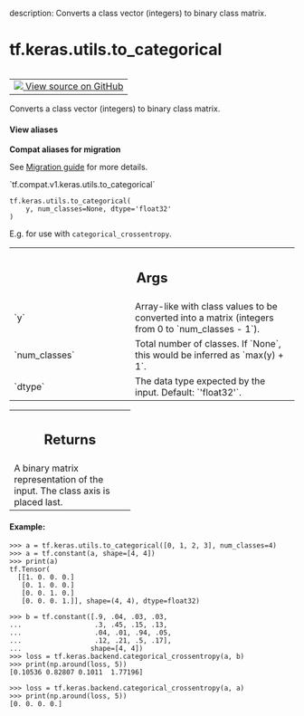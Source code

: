 description: Converts a class vector (integers) to binary class matrix.

<div itemscope itemtype="http://developers.google.com/ReferenceObject">
<meta itemprop="name" content="tf.keras.utils.to_categorical" />
<meta itemprop="path" content="Stable" />
</div>

# tf.keras.utils.to_categorical

<!-- Insert buttons and diff -->

<table class="tfo-notebook-buttons tfo-api nocontent" align="left">
<td>
  <a target="_blank" href="https://github.com/keras-team/keras/tree/v2.9.0/keras/utils/np_utils.py#L21-L74">
    <img src="https://www.tensorflow.org/images/GitHub-Mark-32px.png" />
    View source on GitHub
  </a>
</td>
</table>



Converts a class vector (integers) to binary class matrix.

<section class="expandable">
  <h4 class="showalways">View aliases</h4>
  <p>
<b>Compat aliases for migration</b>
<p>See
<a href="https://www.tensorflow.org/guide/migrate">Migration guide</a> for
more details.</p>
<p>`tf.compat.v1.keras.utils.to_categorical`</p>
</p>
</section>

<pre class="devsite-click-to-copy prettyprint lang-py tfo-signature-link">
<code>tf.keras.utils.to_categorical(
    y, num_classes=None, dtype=&#x27;float32&#x27;
)
</code></pre>



<!-- Placeholder for "Used in" -->

E.g. for use with `categorical_crossentropy`.

<!-- Tabular view -->
 <table class="responsive fixed orange">
<colgroup><col width="214px"><col></colgroup>
<tr><th colspan="2"><h2 class="add-link">Args</h2></th></tr>

<tr>
<td>
`y`
</td>
<td>
Array-like with class values to be converted into a matrix
(integers from 0 to `num_classes - 1`).
</td>
</tr><tr>
<td>
`num_classes`
</td>
<td>
Total number of classes. If `None`, this would be inferred
as `max(y) + 1`.
</td>
</tr><tr>
<td>
`dtype`
</td>
<td>
The data type expected by the input. Default: `'float32'`.
</td>
</tr>
</table>



<!-- Tabular view -->
 <table class="responsive fixed orange">
<colgroup><col width="214px"><col></colgroup>
<tr><th colspan="2"><h2 class="add-link">Returns</h2></th></tr>
<tr class="alt">
<td colspan="2">
A binary matrix representation of the input. The class axis is placed
last.
</td>
</tr>

</table>



#### Example:



```
>>> a = tf.keras.utils.to_categorical([0, 1, 2, 3], num_classes=4)
>>> a = tf.constant(a, shape=[4, 4])
>>> print(a)
tf.Tensor(
  [[1. 0. 0. 0.]
   [0. 1. 0. 0.]
   [0. 0. 1. 0.]
   [0. 0. 0. 1.]], shape=(4, 4), dtype=float32)
```

```
>>> b = tf.constant([.9, .04, .03, .03,
...                  .3, .45, .15, .13,
...                  .04, .01, .94, .05,
...                  .12, .21, .5, .17],
...                 shape=[4, 4])
>>> loss = tf.keras.backend.categorical_crossentropy(a, b)
>>> print(np.around(loss, 5))
[0.10536 0.82807 0.1011  1.77196]
```

```
>>> loss = tf.keras.backend.categorical_crossentropy(a, a)
>>> print(np.around(loss, 5))
[0. 0. 0. 0.]
```